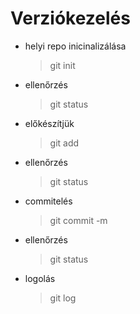 # Verziókezelés

- helyi repo inicinalizálása
    > git  init
- ellenőrzés
    > git status
- előkészítjük
    >git add
- ellenőrzés
    >git status
- commitelés
    > git commit -m
- ellenőrzés
    >git status
- logolás
    >git log